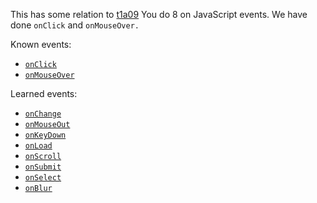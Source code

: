 This has some relation to [t1a09](t1a09-javascript-research.md)
You do 8 on JavaScript events. We have done `onClick` and `onMouseOver.`

Known events:
- [`onClick`](t1a11-JS2-onClick.md)
- [`onMouseOver`](t1a11-JS2-onMouseOver.md)

Learned events:
- [`onChange`](t1a11-JS2-onChange.md)
- [`onMouseOut`](t1a11-JS2-onMouseOut.md)
- [`onKeyDown`](t1a11-JS2-onKeyDown.md)
- [`onLoad`](t1a11-JS2-onLoad.md)
- [`onScroll`](t1a11-JS2-onScroll.md)
- [`onSubmit`](t1a11-JS2-onSubmit.md)
- [`onSelect`](t1a11-JS2-onSelect.md)
- [`onBlur`](t1a11-JS2-onBlur.md)